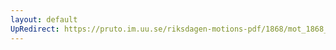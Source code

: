 ```yaml
---
layout: default
UpRedirect: https://pruto.im.uu.se/riksdagen-motions-pdf/1868/mot_1868__ak__104/mot_1868__ak__104-003.pdf
---
```

